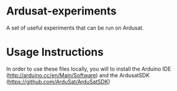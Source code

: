 Ardusat-experiments
===================

A set of useful experiments that can be run on Ardusat.

Usage Instructions
===================

In order to use these files locally, you will to install the Arduino IDE (http://arduino.cc/en/Main/Software) and the ArdusatSDK (https://github.com/ArduSat/ArduSatSDK)